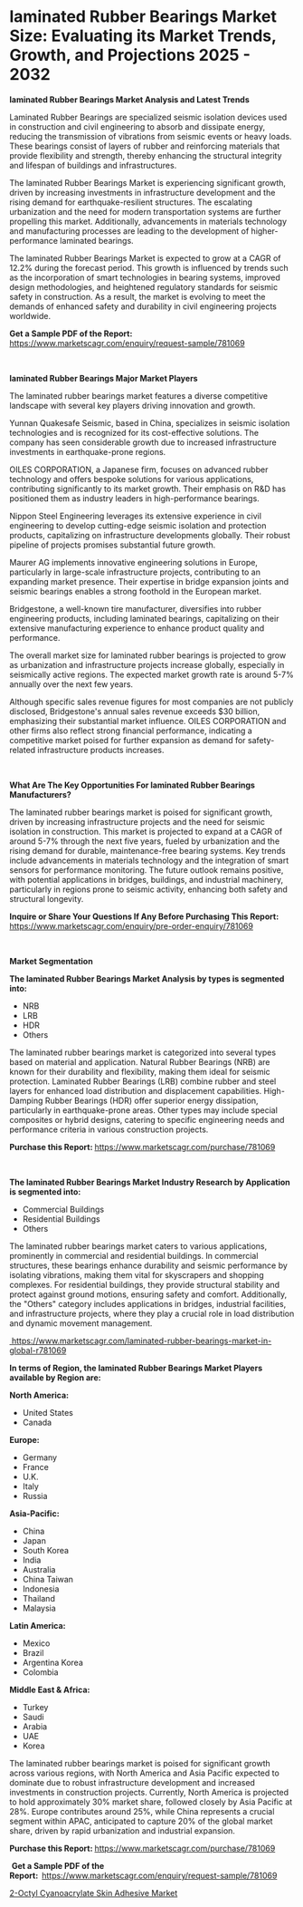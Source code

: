 <p><h1>laminated Rubber Bearings Market Size: Evaluating its Market Trends, Growth, and Projections 2025 - 2032</h1></p><p><strong>laminated Rubber Bearings Market Analysis and Latest Trends</strong></p>
<p><p>Laminated Rubber Bearings are specialized seismic isolation devices used in construction and civil engineering to absorb and dissipate energy, reducing the transmission of vibrations from seismic events or heavy loads. These bearings consist of layers of rubber and reinforcing materials that provide flexibility and strength, thereby enhancing the structural integrity and lifespan of buildings and infrastructures.</p><p>The laminated Rubber Bearings Market is experiencing significant growth, driven by increasing investments in infrastructure development and the rising demand for earthquake-resilient structures. The escalating urbanization and the need for modern transportation systems are further propelling this market. Additionally, advancements in materials technology and manufacturing processes are leading to the development of higher-performance laminated bearings.</p><p>The laminated Rubber Bearings Market is expected to grow at a CAGR of 12.2% during the forecast period. This growth is influenced by trends such as the incorporation of smart technologies in bearing systems, improved design methodologies, and heightened regulatory standards for seismic safety in construction. As a result, the market is evolving to meet the demands of enhanced safety and durability in civil engineering projects worldwide.</p></p>
<p><strong>Get a Sample PDF of the Report:&nbsp;</strong> <a href="https://www.marketscagr.com/enquiry/request-sample/781069?utm_campaign=1869&utm_medium=2&utm_source=Github&utm_content=ia&utm_term=26032025&utm_id=laminated-rubber-bearings">https://www.marketscagr.com/enquiry/request-sample/781069</a></p>
<p>&nbsp;</p>
<p><strong>laminated Rubber Bearings Major Market Players</strong></p>
<p><p>The laminated rubber bearings market features a diverse competitive landscape with several key players driving innovation and growth. </p><p>Yunnan Quakesafe Seismic, based in China, specializes in seismic isolation technologies and is recognized for its cost-effective solutions. The company has seen considerable growth due to increased infrastructure investments in earthquake-prone regions.</p><p>OILES CORPORATION, a Japanese firm, focuses on advanced rubber technology and offers bespoke solutions for various applications, contributing significantly to its market growth. Their emphasis on R&D has positioned them as industry leaders in high-performance bearings.</p><p>Nippon Steel Engineering leverages its extensive experience in civil engineering to develop cutting-edge seismic isolation and protection products, capitalizing on infrastructure developments globally. Their robust pipeline of projects promises substantial future growth.</p><p>Maurer AG implements innovative engineering solutions in Europe, particularly in large-scale infrastructure projects, contributing to an expanding market presence. Their expertise in bridge expansion joints and seismic bearings enables a strong foothold in the European market.</p><p>Bridgestone, a well-known tire manufacturer, diversifies into rubber engineering products, including laminated bearings, capitalizing on their extensive manufacturing experience to enhance product quality and performance.</p><p>The overall market size for laminated rubber bearings is projected to grow as urbanization and infrastructure projects increase globally, especially in seismically active regions. The expected market growth rate is around 5-7% annually over the next few years.</p><p>Although specific sales revenue figures for most companies are not publicly disclosed, Bridgestone's annual sales revenue exceeds $30 billion, emphasizing their substantial market influence. OILES CORPORATION and other firms also reflect strong financial performance, indicating a competitive market poised for further expansion as demand for safety-related infrastructure products increases.</p></p>
<p>&nbsp;</p>
<p><strong>What Are The Key Opportunities For laminated Rubber Bearings Manufacturers?</strong></p>
<p><p>The laminated rubber bearings market is poised for significant growth, driven by increasing infrastructure projects and the need for seismic isolation in construction. This market is projected to expand at a CAGR of around 5-7% through the next five years, fueled by urbanization and the rising demand for durable, maintenance-free bearing systems. Key trends include advancements in materials technology and the integration of smart sensors for performance monitoring. The future outlook remains positive, with potential applications in bridges, buildings, and industrial machinery, particularly in regions prone to seismic activity, enhancing both safety and structural longevity.</p></p>
<p><strong>Inquire or Share Your Questions If Any Before Purchasing This Report:</strong> <a href="https://www.marketscagr.com/enquiry/pre-order-enquiry/781069?utm_campaign=1869&utm_medium=2&utm_source=Github&utm_content=ia&utm_term=26032025&utm_id=laminated-rubber-bearings">https://www.marketscagr.com/enquiry/pre-order-enquiry/781069</a></p>
<p>&nbsp;</p>
<p><strong>Market Segmentation</strong></p>
<p><strong>The laminated Rubber Bearings Market Analysis by types is segmented into:</strong></p>
<p><ul><li>NRB</li><li>LRB</li><li>HDR</li><li>Others</li></ul></p>
<p><p>The laminated rubber bearings market is categorized into several types based on material and application. Natural Rubber Bearings (NRB) are known for their durability and flexibility, making them ideal for seismic protection. Laminated Rubber Bearings (LRB) combine rubber and steel layers for enhanced load distribution and displacement capabilities. High-Damping Rubber Bearings (HDR) offer superior energy dissipation, particularly in earthquake-prone areas. Other types may include special composites or hybrid designs, catering to specific engineering needs and performance criteria in various construction projects.</p></p>
<p><strong>Purchase this Report:&nbsp;</strong><a href="https://www.marketscagr.com/purchase/781069?utm_campaign=1869&utm_medium=2&utm_source=Github&utm_content=ia&utm_term=26032025&utm_id=laminated-rubber-bearings">https://www.marketscagr.com/purchase/781069</a></p>
<p>&nbsp;</p>
<p><strong>The laminated Rubber Bearings Market Industry Research by Application is segmented into:</strong></p>
<p><ul><li>Commercial Buildings</li><li>Residential Buildings</li><li>Others</li></ul></p>
<p><p>The laminated rubber bearings market caters to various applications, prominently in commercial and residential buildings. In commercial structures, these bearings enhance durability and seismic performance by isolating vibrations, making them vital for skyscrapers and shopping complexes. For residential buildings, they provide structural stability and protect against ground motions, ensuring safety and comfort. Additionally, the "Others" category includes applications in bridges, industrial facilities, and infrastructure projects, where they play a crucial role in load distribution and dynamic movement management.</p></p>
<p><a href="https://www.marketscagr.com/laminated-rubber-bearings-market-in-global-r781069?utm_campaign=1869&utm_medium=2&utm_source=Github&utm_content=ia&utm_term=26032025&utm_id=laminated-rubber-bearings">&nbsp;https://www.marketscagr.com/laminated-rubber-bearings-market-in-global-r781069</a></p>
<p><strong>In terms of Region, the laminated Rubber Bearings Market Players available by Region are:</strong></p>
<p>
    <p> <strong> North America: </strong>
        <ul>
            <li>United States</li>
            <li>Canada</li>
        </ul>
        </p> 
    <p> <strong> Europe: </strong>
        <ul>
            <li>Germany</li>
            <li>France</li>
            <li>U.K.</li>
            <li>Italy</li>
            <li>Russia</li>
        </ul>
        </p> 
    <p> <strong> Asia-Pacific: </strong>
        <ul>
            <li>China</li>
            <li>Japan</li>
            <li>South Korea</li>
            <li>India</li>
            <li>Australia</li>
            <li>China Taiwan</li>
            <li>Indonesia</li>
            <li>Thailand</li>
            <li>Malaysia</li>
        </ul>
        </p> 
    <p> <strong> Latin America: </strong>
        <ul>
            <li>Mexico</li>
            <li>Brazil</li>
            <li>Argentina Korea</li>
            <li>Colombia</li>
        </ul>
        </p> 
    <p> <strong> Middle East & Africa: </strong>
        <ul>
            <li>Turkey</li>
            <li>Saudi</li>
            <li>Arabia</li>
            <li>UAE</li>
            <li>Korea</li>
        </ul>
    </p>
    </p>
<p><p>The laminated rubber bearings market is poised for significant growth across various regions, with North America and Asia Pacific expected to dominate due to robust infrastructure development and increased investments in construction projects. Currently, North America is projected to hold approximately 30% market share, followed closely by Asia Pacific at 28%. Europe contributes around 25%, while China represents a crucial segment within APAC, anticipated to capture 20% of the global market share, driven by rapid urbanization and industrial expansion.</p></p>
<p><strong>Purchase this Report: </strong><a href="https://www.marketscagr.com/purchase/781069?utm_campaign=1869&utm_medium=2&utm_source=Github&utm_content=ia&utm_term=26032025&utm_id=laminated-rubber-bearings">https://www.marketscagr.com/purchase/781069</a></p>
<p>&nbsp;<strong>Get a Sample PDF of the Report:&nbsp;&nbsp;</strong><a href="https://www.marketscagr.com/enquiry/request-sample/781069?utm_campaign=1869&utm_medium=2&utm_source=Github&utm_content=ia&utm_term=26032025&utm_id=laminated-rubber-bearings">https://www.marketscagr.com/enquiry/request-sample/781069</a></p>
<p><strong></strong></p>
<p><p><a href="https://github.com/provorikovar/Market-Research-Report-List-7/blob/main/2-octyl-cyanoacrylate-skin-adhesive-market.md?utm_campaign=1869&utm_medium=2&utm_source=Github&utm_content=ia&utm_term=26032025&utm_id=laminated-rubber-bearings">2-Octyl Cyanoacrylate Skin Adhesive Market</a></p></p>